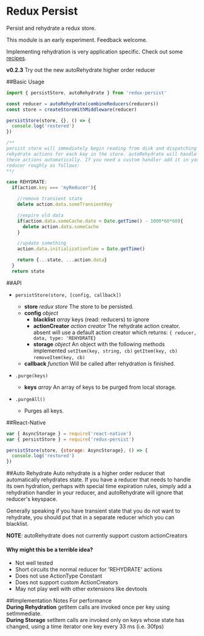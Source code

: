 # Redux Persist
Persist and rehydrate a redux store.

This module is an early experiment. Feedback welcome.

Implementing rehydration is very application specific. Check out some [recipes](https://github.com/rt2zz/redux-persist/blob/master/docs/recipes.md).

**v0.2.3** Try out the new autoRehydrate higher order reducer

##Basic Usage
```js
import { persistStore, autoRehydrate } from 'redux-persist'

const reducer = autoRehydrate(combineReducers(reducers))
const store = createStoreWithMiddleware(reducer)

persistStore(store, {}, () => {
  console.log('restored')
})

/**
persist store will immediately begin reading from disk and dispatching
rehydrate actions for each key in the store. autoRehydrate will handle
these actions automatically. If you need a custom handler add it in your
reducer roughly as follows:
**/

case REHYDRATE:
  if(action.key === 'myReducer'){

    //remove transient state
    delete action.data.someTransientKey

    //expire old data
    if(action.data.someCache.date < Date.getTime() - 1000*60*60){
      delete action.data.someCache
    }

    //update something
    action.data.initializationTime = Date.getTime()

    return {...state, ...action.data}
  }
  return state
```

##API
- `persistStore(store, [config, callback])`
  - **store** *redux store* The store to be persisted.
  - **config** *object*
    - **blacklist** *array* keys (read: reducers) to ignore
    - **actionCreator** *action creator* The rehydrate action creator. absent will use a default action creator which returns: `{ reducer, data, type: 'REHYDRATE}`
    - **storage** *object* An object with the following methods implemented `setItem(key, string, cb)` `getItem(key, cb)` `removeItem(key, cb)`
  - **callback** *function* Will be called after rehydration is finished.

- `.purge(keys)`
  - **keys** *array* An array of keys to be purged from local storage.

- `.purgeAll()`
  -  Purges all keys.

##React-Native
```js
var { AsyncStorage } = require('react-native')
var { persistStore } = require('redux-persist')

persistStore(store, {storage: AsyncStorage}, () => {
  console.log('restored')
})
```

##Auto Rehydrate
Auto rehydrate is a higher order reducer that automatically rehydrates state. If you have a reducer that needs to handle its own hydration, perhaps with special time expiration rules, simply add a rehydration handler in your reducer, and autoRehydrate will ignore that reducer's keyspace.

Generally speaking if you have transient state that you do not want to rehydrate, you should put that in a separate reducer which you can blacklist.

**NOTE**: autoRehydrate does not currently support custom actionCreators

#### Why might this be a terrible idea?
- Not well tested
- Short circuits the normal reducer for 'REHYDRATE' actions
- Does not use ActionType Constant
- Does not support custom ActionCreators
- May not play well with other extensions like devtools

##Implementation Notes
For performance  
**During Rehydration** getItem calls are invoked once per key using setImmediate.  
**During Storage** setItem calls are invoked only on keys whose state has changed, using a time iterator one key every 33 ms (i.e. 30fps)  
